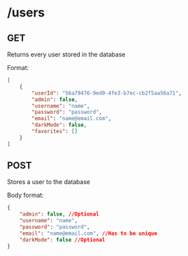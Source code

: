 # /users

## GET
Returns every user stored in the database

Format:
```json
[
    {
        "userId": "56a79476-9ed0-4fe3-b7ec-cb2f5aa56a71",
        "admin": false,
        "username": "name",
        "password": "password",
        "email": "name@email.com",
        "darkMode": false,
        "favorites": []
    }
]
```

## POST
Stores a user to the database

Body format:
```json
{
    "admin": false, //Optional
    "username": "name",
    "password": "password",
    "email": "name@email.com", //Has to be unique
    "darkMode": false //Optional
}
```
